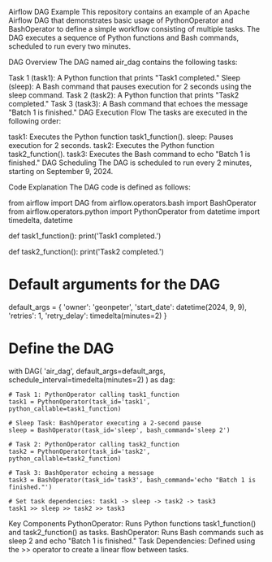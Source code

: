 Airflow DAG Example
This repository contains an example of an Apache Airflow DAG that demonstrates basic usage of PythonOperator and BashOperator to define a simple workflow consisting of multiple tasks. The DAG executes a sequence of Python functions and Bash commands, scheduled to run every two minutes.

DAG Overview
The DAG named air_dag contains the following tasks:

Task 1 (task1): A Python function that prints "Task1 completed."
Sleep (sleep): A Bash command that pauses execution for 2 seconds using the sleep command.
Task 2 (task2): A Python function that prints "Task2 completed."
Task 3 (task3): A Bash command that echoes the message "Batch 1 is finished."
DAG Execution Flow
The tasks are executed in the following order:

task1: Executes the Python function task1_function().
sleep: Pauses execution for 2 seconds.
task2: Executes the Python function task2_function().
task3: Executes the Bash command to echo "Batch 1 is finished."
DAG Scheduling
The DAG is scheduled to run every 2 minutes, starting on September 9, 2024.

Code Explanation
The DAG code is defined as follows:

from airflow import DAG
from airflow.operators.bash import BashOperator
from airflow.operators.python import PythonOperator
from datetime import timedelta, datetime

def task1_function():
    print('Task1 completed.')

def task2_function():
    print('Task2 completed.')

# Default arguments for the DAG
default_args = {
    'owner': 'geonpeter',
    'start_date': datetime(2024, 9, 9),
    'retries': 1,
    'retry_delay': timedelta(minutes=2)
}

# Define the DAG
with DAG(
    'air_dag',
    default_args=default_args,
    schedule_interval=timedelta(minutes=2)
) as dag:

    # Task 1: PythonOperator calling task1_function
    task1 = PythonOperator(task_id='task1', python_callable=task1_function)

    # Sleep Task: BashOperator executing a 2-second pause
    sleep = BashOperator(task_id='sleep', bash_command='sleep 2')

    # Task 2: PythonOperator calling task2_function
    task2 = PythonOperator(task_id='task2', python_callable=task2_function)

    # Task 3: BashOperator echoing a message
    task3 = BashOperator(task_id='task3', bash_command='echo "Batch 1 is finished."')

    # Set task dependencies: task1 -> sleep -> task2 -> task3
    task1 >> sleep >> task2 >> task3



Key Components
PythonOperator: Runs Python functions task1_function() and task2_function() as tasks.
BashOperator: Runs Bash commands such as sleep 2 and echo "Batch 1 is finished."
Task Dependencies: Defined using the >> operator to create a linear flow between tasks.

